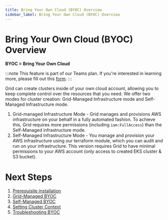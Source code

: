 ```yaml
---
title: Bring Your Own Cloud (BYOC) Overview
sidebar_label: Bring Your Own Cloud (BYOC) Overview
---
```


# Bring Your Own Cloud (BYOC) Overview

**BYOC = Bring Your Own Cloud**

:::note
This feature is part of our Teams plan. If you're interested in learning more, please fill out this [form](https://www.grid.ai/upgrade/).
:::

Grid can create clusters inside of your own cloud account, allowing you to keep complete control over the resources that you need. We offer two modes for cluster creation: Grid-Managed Infrastructure mode and Self-Managed Infrastructure mode.
1. Grid-managed Infrastructure Mode - Grid manages and provisions AWS infrastructure on your behalf in a fully automated fashion. To achieve this, Grid requires more permissions (including `iam:FullAccess`) than the Self-Managed infrastructure mode.
2. Self-Managed Infrastructure Mode - You manage and provision your AWS infrastructure using our terraform module, which you can audit and run on your infrastructure. This version requires Grid to have minimal permissions to your AWS account (only access to created EKS cluster & S3 bucket).

# Next Steps
1. [Prerequisite installation](./prereq-installation)
2. [Grid-Managed BYOC](./adding-custom-cloud-credentials)
3. [Self-Managed BYOC](./self-managed-byoc)
4. [Setting Cluster Context](./grid-cluster-context)
5. [Troubleshooting BYOC](./faq)

